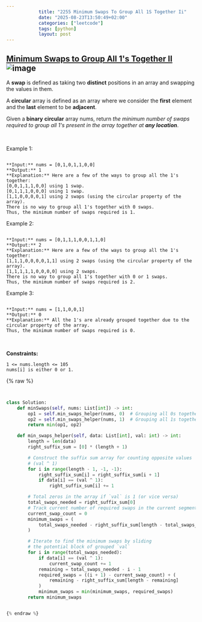 ```yaml
---
            title: "2255 Minimum Swaps To Group All 1S Together Ii"
            date: "2025-08-23T13:50:49+02:00"
            categories: ["leetcode"]
            tags: [python]
            layout: post
---
```

            
## [Minimum Swaps to Group All 1's Together II](https://leetcode.com/problems/minimum-swaps-to-group-all-1s-together-ii) ![image](https://img.shields.io/badge/Difficulty-Medium-orange)

A **swap** is defined as taking two **distinct** positions in an array and swapping the values in them.

A **circular** array is defined as an array where we consider the **first** element and the **last** element to be **adjacent**.

Given a **binary** **circular** array nums, return *the minimum number of swaps required to group all *1*'s present in the array together at **any location***.

 

Example 1:

```

**Input:** nums = [0,1,0,1,1,0,0]
**Output:** 1
**Explanation:** Here are a few of the ways to group all the 1's together:
[0,0,1,1,1,0,0] using 1 swap.
[0,1,1,1,0,0,0] using 1 swap.
[1,1,0,0,0,0,1] using 2 swaps (using the circular property of the array).
There is no way to group all 1's together with 0 swaps.
Thus, the minimum number of swaps required is 1.

```

Example 2:

```

**Input:** nums = [0,1,1,1,0,0,1,1,0]
**Output:** 2
**Explanation:** Here are a few of the ways to group all the 1's together:
[1,1,1,0,0,0,0,1,1] using 2 swaps (using the circular property of the array).
[1,1,1,1,1,0,0,0,0] using 2 swaps.
There is no way to group all 1's together with 0 or 1 swaps.
Thus, the minimum number of swaps required is 2.

```

Example 3:

```

**Input:** nums = [1,1,0,0,1]
**Output:** 0
**Explanation:** All the 1's are already grouped together due to the circular property of the array.
Thus, the minimum number of swaps required is 0.

```

 

**Constraints:**

	1 <= nums.length <= 105
	nums[i] is either 0 or 1.

{% raw %}


```python


class Solution:
    def minSwaps(self, nums: List[int]) -> int:
        op1 = self.min_swaps_helper(nums, 0)  # Grouping all 0s together
        op2 = self.min_swaps_helper(nums, 1)  # Grouping all 1s together
        return min(op1, op2)

    def min_swaps_helper(self, data: List[int], val: int) -> int:
        length = len(data)
        right_suffix_sum = [0] * (length + 1)

        # Construct the suffix sum array for counting opposite values
        # (val ^ 1)
        for i in range(length - 1, -1, -1):
            right_suffix_sum[i] = right_suffix_sum[i + 1]
            if data[i] == (val ^ 1):
                right_suffix_sum[i] += 1

        # Total zeros in the array if `val` is 1 (or vice versa)
        total_swaps_needed = right_suffix_sum[0]
        # Track current number of required swaps in the current segment
        current_swap_count = 0
        minimum_swaps = (
            total_swaps_needed - right_suffix_sum[length - total_swaps_needed]
        )

        # Iterate to find the minimum swaps by sliding
        # the potential block of grouped `val`
        for i in range(total_swaps_needed):
            if data[i] == (val ^ 1):
                current_swap_count += 1
            remaining = total_swaps_needed - i - 1
            required_swaps = ((i + 1) - current_swap_count) + (
                remaining - right_suffix_sum[length - remaining]
            )
            minimum_swaps = min(minimum_swaps, required_swaps)
        return minimum_swaps


{% endraw %}
```
